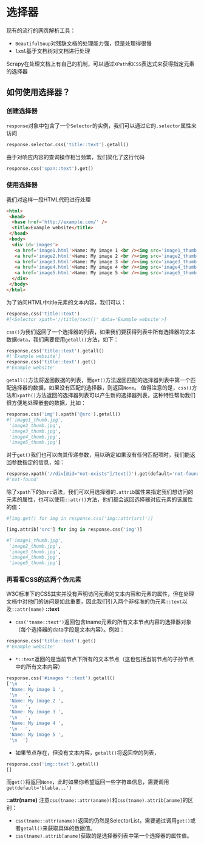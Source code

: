 # 选择器

现有的流行的网页解析工具：

- `BeautifulSoup`对残缺文档的处理能力强，但是处理得很慢
- `lxml`基于文档树对文档进行处理

Scrapy在处理文档上有自己的机制，可以通过`XPath`和`CSS`表达式来获得指定元素的选择器

## 如何使用选择器？

### 创建选择器

`response`对象中包含了一个`Selector`的实例，我们可以通过它的`.selector`属性来访问

```python
response.selector.css('title::text').getall()
```

由于对响应内容的查询操作相当频繁，我们简化了这行代码

```python
response.css('span::text').get()
```

### 使用选择器

我们对这样一段HTML代码进行处理

```html
<html>
 <head>
  <base href='http://example.com/' />
  <title>Example website</title>
 </head>
 <body>
  <div id='images'>
   <a href='image1.html'>Name: My image 1 <br /><img src='image1_thumb.jpg' /></a>
   <a href='image2.html'>Name: My image 2 <br /><img src='image2_thumb.jpg' /></a>
   <a href='image3.html'>Name: My image 3 <br /><img src='image3_thumb.jpg' /></a>
   <a href='image4.html'>Name: My image 4 <br /><img src='image4_thumb.jpg' /></a>
   <a href='image5.html'>Name: My image 5 <br /><img src='image5_thumb.jpg' /></a>
  </div>
 </body>
</html>
```

为了访问HTML中title元素的文本内容，我们可以：

```python
response.css('title::text')
#[<Selector xpath='//title/text()' data='Example website'>]
```

`css()`为我们返回了一个选择器的列表，如果我们要获得列表中所有选择器的文本数据`data`，我们需要使用`getall()`方法，如下：

```python
response.css('title::text').getall()
#['Example website']
response.css('title::text').get()
#'Example website'
```

`getall()`方法将返回数据的列表，而`get()`方法返回匹配的选择器列表中第一个匹配选择器的数据，如果没有匹配的选择器，则返回`None`。
值得注意的是，`css()`方法和`xpath()`方法返回的选择器列表可以产生新的选择器列表，这种特性帮助我们很方便地处理嵌套的数据，比如：

```python
response.css('img').xpath('@src').getall()
#['image1_thumb.jpg',
 'image2_thumb.jpg',
 'image3_thumb.jpg',
 'image4_thumb.jpg',
 'image5_thumb.jpg']
```

对于`get()`我们也可以向其传递参数，用以确定如果没有任何匹配项时，我们能返回参数指定的信息，如：

```python
response.xpath('//div[@id="not-exists"]/text()').get(default='not-found')
#'not-found'
```

除了`xpath`下的`@src`语法，我们可以用选择器的`.attrib`属性来指定我们想访问的元素的属性，也可以使用`::attr()`方法，他们都会返回选择器对应元素的该属性的值：

```python
#[img.get() for img in response.css('img::attr(src)')]

[img.attrib['src'] for img in response.css('img')]

#['image1_thumb.jpg',
 'image2_thumb.jpg',
 'image3_thumb.jpg',
 'image4_thumb.jpg',
 'image5_thumb.jpg']
```

### 再看看CSS的这两个伪元素

W3C标准下的CSS其实并没有声明访问元素的文本内容和元素的属性，但在处理文档中对他们的访问是如此重要，因此我们引入两个非标准的伪元素`::text`以及`::attr(name)`
**::text**

- `css('tname::text')`返回包含tname元素的所有文本节点内容的选择器对象（每个选择器的data字段是文本内容）。例如：

```python
response.css('title::text').get()
#'Example website'
```

- `*::text`返回的是当前节点下所有的文本节点（这也包括当前节点的子孙节点中的所有文本内容）

```python
response.css('#images *::text').getall()
['\n   ',
 'Name: My image 1 ',
 '\n   ',
 'Name: My image 2 ',
 '\n   ',
 'Name: My image 3 ',
 '\n   ',
 'Name: My image 4 ',
 '\n   ',
 'Name: My image 5 ',
 '\n  ']
```

- 如果节点存在，但没有文本内容，`getall()`将返回空的列表，

```python
response.css('img::text').getall()
[]
```

而`get()`将返回`None`，此时如果你希望返回一些字符串信息，需要调用`get(default='blabla...')`

**::attr(name)**
注意`css(tname::attr(aname))`和`css(tname).attrib[aname]`的区别：

- `css(tname::attr(aname))`返回的仍然是SelectorList，需要通过调用`get()`或者`getall()`来获取具体的数据值。
- `css(tname).attrib[aname]`获取的是选择器列表中第一个选择器的属性值。
